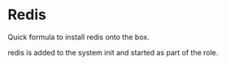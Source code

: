 # Redis

Quick formula to install redis onto the box.

redis is added to the system init and started as part of the role.
